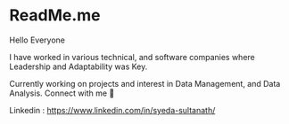 # ReadMe.me

Hello Everyone 

I have worked in various technical, and software companies where Leadership and Adaptability was Key. 

Currently working on projects and interest in Data Management, and Data Analysis. Connect with me 🤝 

Linkedin : https://www.linkedin.com/in/syeda-sultanath/
